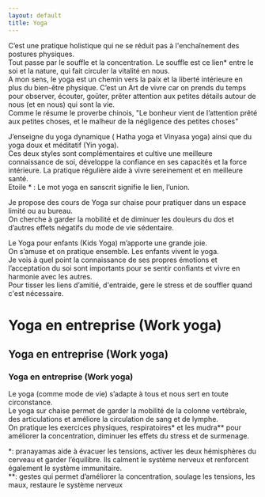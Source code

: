 ```yaml
---
layout: default
title: Yoga
---
```


C’est une pratique holistique qui ne se réduit pas à l'enchaînement des postures physiques.  
Tout passe par le souffle et la concentration. Le souffle est ce lien* entre le soi et la nature, qui fait circuler la vitalité en nous.  
A mon sens, le yoga est un chemin vers la paix et la liberté intérieure en plus du bien-être physique. C’est un Art de vivre car on prends du temps pour observer, écouter, goûter, prêter attention aux petites détails autour de nous (et en nous) qui sont la vie.  
Comme le résume le proverbe chinois, "Le bonheur vient de l’attention prêté aux petites choses, et le malheur de la négligence des petites choses"

J’enseigne du yoga dynamique ( Hatha yoga et Vinyasa yoga) ainsi que du yoga doux et méditatif (Yin yoga).  
Ces deux styles sont complémentaires et cultive une meilleure connaissance de soi, développe la confiance en ses capacités et la force intérieure. 
La pratique régulière aide à vivre sereinement et en meilleure santé.  
Etoile * : Le mot yoga en sanscrit signifie le lien, l’union.  

Je propose des cours de Yoga sur chaise pour pratiquer dans un espace limité ou au bureau.  
On cherche à garder la mobilité et de diminuer les douleurs du dos et d’autres effets négatifs du mode de vie sédentaire.  

Le Yoga pour enfants (Kids Yoga) m’apporte une grande joie.   
On s’amuse et on pratique ensemble. Les enfants vivent le yoga.  
Je vois à quel point la connaissance de ses propres émotions et l’acceptation du soi sont importants pour se sentir confiants et vivre en harmonie avec les autres.  
Pour tisser les liens d’amitié, d'entraide, gere le stress et de souffler quand c'est nécessaire.  

# Yoga en entreprise (Work yoga)
## Yoga en entreprise (Work yoga)
### Yoga en entreprise (Work yoga)
Le yoga (comme mode de vie) s’adapte à tous et nous sert en toute circonstance.  
Le yoga sur chaise permet de garder la mobilité de la colonne vertébrale, des articulations et améliore la circulation de sang et de lymphe.  
On pratique les exercices physiques, respiratoires* et les mudra** pour améliorer la concentration, diminuer les effets du stress et de surmenage.  

*: pranayamas aide à évacuer les tensions, activer les deux hémisphères du cerveau et garder l’équilibre. Ils calment le système nerveux et renforcent également le système immunitaire.  
**: gestes qui permet d’améliorer la concentration, soulage les tensions, les maux, restaure le système nerveux
